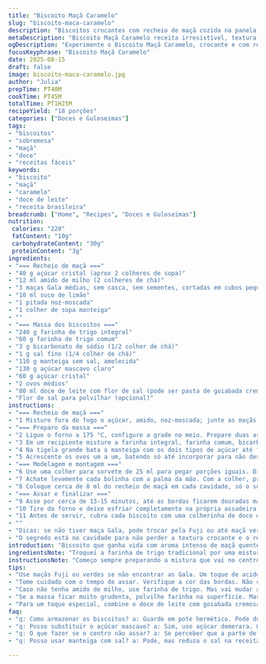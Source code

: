 ```yaml
---
title: "Biscoito Maçã Caramelo"
slug: "biscoito-maca-caramelo"
description: "Biscoitos crocantes com recheio de maçã cozida na panela, caramelizados e com toque de flor de sal. Massa enriquecida com farinha integral e açúcar mascavo substituem parte da farinha comum e da cassonade, conferindo sabor mais rústico e textura levemente densa. Uma pitada de noz-moscada na maçã como toque final, e o caramelo trocado pelo doce de leite com flor de sal para um sabor brasileiro. Preparação facilita reconhecer o ponto certo pela coloração dourada e aroma que invade a cozinha, sem depender só do relógio."
metaDescription: "Biscoito Maçã Caramelo receita irresistível, textura perfeita e recheio delicioso. Aprenda a fazer esta delícia com sabores brasileiros."
ogDescription: "Experimente o Biscoito Maçã Caramelo, crocante e com recheio de maçã. Sabor único com toque de doce de leite e flor de sal. Faça agora!"
focusKeyphrase: "Biscoito Maçã Caramelo"
date: 2025-08-15
draft: false
image: biscoito-maca-caramelo.jpg
author: "Julia"
prepTime: PT40M
cookTime: PT45M
totalTime: PT1H25M
recipeYield: "18 porções"
categories: ["Doces e Guloseimas"]
tags:
- "biscoitos"
- "sobremesa"
- "maçã"
- "doce"
- "receitas fáceis"
keywords:
- "biscoito"
- "maçã"
- "caramelo"
- "doce de leite"
- "receita brasileira"
breadcrumb: ["Home", "Recipes", "Doces e Guloseimas"]
nutrition: 
 calories: "220"
 fatContent: "10g"
 carbohydrateContent: "30g"
 proteinContent: "3g"
ingredients:
- "=== Recheio de maçã ==="
- "40 g açúcar cristal (aprox 2 colheres de sopa)"
- "12 ml amido de milho (2 colheres de chá)"
- "3 maças Gala médias, sem casca, sem sementes, cortadas em cubos pequenos"
- "10 ml suco de limão"
- "1 pitada noz-moscada"
- "1 colher de sopa manteiga"
- ""
- "=== Massa dos biscoitos ==="
- "240 g farinha de trigo integral"
- "60 g farinha de trigo comum"
- "3 g bicarbonato de sódio (1/2 colher de chá)"
- "1 g sal fino (1/4 colher de chá)"
- "110 g manteiga sem sal, amolecida"
- "130 g açúcar mascavo claro"
- "60 g açúcar cristal"
- "2 ovos médios"
- "80 ml doce de leite com flor de sal (pode ser pasta de goiabada cremosa em alternativa)"
- "Flor de sal para polvilhar (opcional)"
instructions:
- "=== Recheio de maçã ==="
- "1 Misture fora do fogo o açúcar, amido, noz-moscada; junte as maçãs e o suco de limão. Coloque manteiga e leve ao fogo médio, mexendo sem parar. Logo que ferver, diminua o fogo e cozinhe até as maçãs amolecerem - uns 4 minutos. O cheiro doce inicia o aviso. Retire e deixe esfriar um pouco. Cubra com filme e deixe na geladeira uns 40 minutos para firmeza."
- "=== Preparo da massa ==="
- "2 Ligue o forno a 175 °C, configure a grade no meio. Prepare duas assadeiras: forre com papel manteiga ou tapete de silicone."
- "3 Em um recipiente misture a farinha integral, farinha comum, bicarbonato e sal bem peneirados para evitar grumos. Misture para ficar homogêneo."
- "4 Na tigela grande bata a manteiga com os dois tipos de açúcar até formar um creme fofo e mais claro, cerca de 3 minutos. Não pule essa etapa, senão o biscoito fecha e endurece."
- "5 Acrescente os ovos um a um, batendo só até incorporar para não desenvolver glúten e endurecer a massa. Com colher de pau, envolva os ingredientes secos delicadamente. Massa deve ficar um pouco grudenta e maleável, sem excesso de mistura para não perder leveza."
- "=== Modelagem e montagem ==="
- "6 Use uma colher para sorvete de 25 ml para pegar porções iguais. Distribua na assadeira com espaço entre eles, uns 7 cm, para não juntarem."
- "7 Achate levemente cada bolinha com a palma da mão. Com a colher, pressione o centro e apare uma cavidade rasa, cuidado para não abrir demais e rachar."
- "8 Coloque cerca de 8 ml do recheio de maçã em cada cavidade, só o suficiente para não transbordar. Use colher pequena."
- "=== Assar e finalizar ==="
- "9 Asse por cerca de 13-15 minutos, até as bordas ficarem douradas mas centro ainda macio (testar com palito, se sair limpo ou com migalhas úmidas está ok). Não espere a cor ficar marrom pois endurece rápido."
- "10 Tire do forno e deixe esfriar completamente na própria assadeira, pelo menos 1h para firmarem e descolarem sozinhos (usar espátula fina ajuda)."
- "11 Antes de servir, cubra cada biscoito com uma colherinha de doce de leite com flor de sal ou goiabada branca, e salpique uma pitada de flor de sal para contrastar com o doce."
- ""
- "Dicas: se não tiver maça Gala, pode trocar pela Fuji ou até maçã verde para acidez extra, mas ajuste açúcar para equilibrar. No lugar do bicarbonato, pouco fermento em pó funciona, mas o biscoito cresce de modo diferente. Substituir manteiga por óleo de coco dá outro sabor, textura menos firme, bom para intolerantes ao leite. Não bata demais a massa, senão o biscoito fica duro como pedra."
- "O segredo está na cavidade para não perder a textura crocante e o recheio úmido. Assadeiras ruins queimam a base, prefira as de alumínio claro. O recheio gelado evita que a massa murche demais antes mesmo de ir ao forno."
introduction: "Biscoito que ganha vida com aroma intenso de maçã quente e toque caramelado. Aprendi a não confiar só no tempo do forno — olhe, sinta, observe as beiradas dourarem e o centro ainda molhadinho. A mistura das farinhas da massa traz rusticidade, e o doce de leite com flor de sal traz o tempero brasileiro que me conquistou. Modifiquei quantidades e ingredientes para evitar que ficasse muito doce e seco, afinal viver de biscoito duro ninguém quer. Resultado? Textura balanceada, aroma que limpa a casa, e aquele efeito visual enfeitado com flor de sal que na boca vira festa."
ingredientsNote: "Troquei a farinha de trigo tradicional por uma mistura com farinha integral para trazer um sabor mais complexo e leve toque de textura. O açúcar branco foi parcialmente substituído por açúcar mascavo para um gosto mais profundo e umidade na massa. O açúcar cristal destaca no recheio, substituindo parcialmente o açúcar refinado para textura mais interessante. A cannela saiu para dar lugar a noz-moscada que combina melhor com o doce de leite e os gostos daqui do Brasil. Fiz testes com goiabada cremosa no lugar de caramelo, receita ficou ótima e mais tropical — pode ser uma brincadeira divertida para variar."
instructionsNote: "Começo sempre preparando a mistura que vai no centro — a maçã solta água e cozinha rápido. Prefira cortar os cubos pequenos para cozinhar de maneira uniforme e criar aquele aroma que preenche a cozinha. O ponto certo da massa é quando os biscoitos começam a dourar nas bordas, mas ainda deixam o centro ligeiramente macio. Esfriar na própria assadeira faz toda diferença para firmar, permitindo que o recheio fique no lugar e o biscoito não quebre ao tirar. O toque final da flor de sal polvilhada dá um contraste sensacional com o caramelo doce e pesado, é uma pitadinha que muda tudo, não subestime."
tips:
- "Use maçãs Fuji ou verdes se não encontrar as Gala. Um toque de acidez. Isso ajuda a equilibrar o sabor. Mas ajuste o açúcar conforme necessário. Não tenha medo de experimentar."
- "Tome cuidado com o tempo de assar. Verifique a cor das bordas. Não confie somente no relógio. O centro deve estar macio. O cheiro doce já é um sinal bom!"
- "Caso não tenha amido de milho, use farinha de trigo. Mas vai mudar a textura um pouco. O amido garante que o recheio fique mais firme e não escorra. Sempre tenha um plano B."
- "Se a massa ficar muito grudenta, polvilhe farinha na superfície. Mas cuidado com o excesso. Isso pode deixar o biscoito pesado. O ideal é que ela fique maleável, mas não pegajosa demais."
- "Para um toque especial, combine o doce de leite com goiabada cremosa. É uma versão tropical e deliciosa. Testei e ficou bom. Pode te surpreender."
faq:
- "q: Como armazenar os biscoitos? a: Guarde em pote hermético. Pode durar até 5 dias. Se guardar na geladeira, duram mais. Mas perdem a crocância."
- "q: Posso substituir o açúcar mascavo? a: Sim, use açúcar demerara. O gosto muda, mas não muito. O importante é que ele traga um toque rico ao biscoito."
- "q: O que fazer se o centro não assar? a: Se perceber que a parte de dentro ainda está crua, deixe mais tempo no forno. Um palito deve sair seco. Não tenha pressa."
- "q: Posso usar manteiga com sal? a: Pode, mas reduza o sal na receita. A manteiga salgada pode deixar o biscoito salgado demais. Então, cuidado."

---
```


